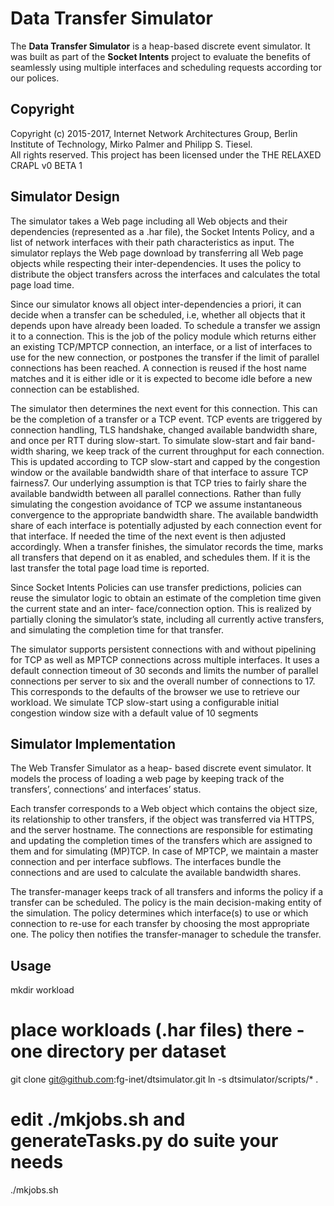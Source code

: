 Data Transfer Simulator
=====================================

The __Data Transfer Simulator__ is a heap-based discrete event simulator. 
It was built as part of the __Socket Intents__ project to evaluate the benefits of seamlessly using multiple interfaces and scheduling requests according tor our polices.

Copyright
-----
Copyright (c) 2015-2017, Internet Network Architectures Group, Berlin Institute of Technology,
Mirko Palmer and Philipp S. Tiesel.  
All rights reserved.
This project has been licensed under the THE RELAXED CRAPL v0 BETA 1

Simulator Design
-----

The simulator takes a Web page including all Web objects and their dependencies
(represented as a .har file), the Socket Intents Policy, and a list of network interfaces
with their path characteristics as input. The simulator replays the Web page download by
transferring all Web page objects while respecting their inter-dependencies. It uses the
policy to distribute the object transfers across the interfaces and calculates the total
page load time.

Since our simulator knows all object inter-dependencies a priori, it can decide when a
transfer can be scheduled, i.e, whether all objects that it depends upon have already
been loaded. To schedule a transfer we assign it to a connection. This is the job of the
policy module which returns either an existing TCP/MPTCP connection, an interface, or a
list of interfaces to use for the new connection, or postpones the transfer if the limit
of parallel connections has been reached. A connection is reused if the host name matches
and it is either idle or it is expected to become idle before a new connection can be
established.

The simulator then determines the next event for this connection. This can be the
completion of a transfer or a TCP event. TCP events are triggered by connection handling,
TLS handshake, changed available bandwidth share, and once per RTT during slow-start. To
simulate slow-start and fair band- width sharing, we keep track of the current throughput
for each connection. This is updated according to TCP slow-start and capped by the
congestion window or the available bandwidth share of that interface to assure TCP
fairness7. Our underlying assumption is that TCP tries to fairly share the available
bandwidth between all parallel connections. Rather than fully simulating the
congestion avoidance of TCP we assume instantaneous convergence to the appropriate
bandwidth share. The available bandwidth share of each interface is potentially adjusted
by each connection event for that interface. If needed the time of the next event is then
adjusted accordingly. When a transfer finishes, the simulator records the time, marks all
transfers that depend on it as enabled, and schedules them. If it is the last transfer
the total page load time is reported.

Since Socket Intents Policies can use transfer predictions, policies can reuse the
simulator logic to obtain an estimate of the completion time given the current state and
an inter- face/connection option. This is realized by partially cloning the simulator’s
state, including all currently active transfers, and simulating the completion time for
that transfer.

The simulator supports persistent connections with and without pipelining for TCP as well
as MPTCP connections across multiple interfaces. It uses a default connection timeout of
30 seconds and limits the number of parallel connections per server to six and the
overall number of connections to 17. This corresponds to the defaults of the browser we
use to retrieve our workload. We simulate TCP slow-start using a configurable initial
congestion window size with a default value of 10 segments


Simulator Implementation
-----

The Web Transfer Simulator as a heap- based discrete event simulator. It models the
process of loading a web page by keeping track of the transfers’, connections’ and
interfaces’ status.

Each transfer corresponds to a Web object which contains the object size, its
relationship to other transfers, if the object was transferred via HTTPS, and the server
hostname. The connections are responsible for estimating and updating the completion
times of the transfers which are assigned to them and for simulating (MP)TCP. In case of
MPTCP, we maintain a master connection and per interface subflows. The interfaces bundle
the connections and are used to calculate the available bandwidth shares.

The transfer-manager keeps track of all transfers and informs the policy if a transfer
can be scheduled. The policy is the main decision-making entity of the simulation. The
policy determines which interface(s) to use or which connection to re-use for each
transfer by choosing the most appropriate one. The policy then notifies the
transfer-manager to schedule the transfer.


Usage
-----

 mkdir workload
 # place workloads (.har files) there - one directory per dataset
 git clone git@github.com:fg-inet/dtsimulator.git
 ln -s dtsimulator/scripts/* .
 # edit ./mkjobs.sh and generateTasks.py do suite your needs
 ./mkjobs.sh
 